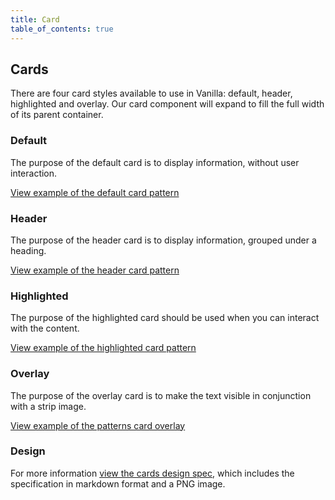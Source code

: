 ```yaml
---
title: Card
table_of_contents: true
---
```


## Cards

There are four card styles available to use in Vanilla: default, header, highlighted and overlay. Our card component will expand to fill the full width of its parent container.

### Default

The purpose of the default card is to display information, without user interaction.

<a href="https://vanilla-framework.github.io/vanilla-framework/examples/patterns/card/default/"
    class="js-example">
View example of the default card pattern
</a>

### Header

The purpose of the header card is to display information, grouped under a heading.

<a href="https://vanilla-framework.github.io/vanilla-framework/examples/patterns/card/header/"
    class="js-example">
View example of the header card pattern
</a>

### Highlighted

The purpose of the highlighted card should be used when you can interact with the content.

<a href="https://vanilla-framework.github.io/vanilla-framework/examples/patterns/card/highlighted/"
    class="js-example">
View example of the highlighted card pattern
</a>

### Overlay

The purpose of the overlay card is to make the text visible in conjunction with a strip image.

<a href="https://vanilla-framework.github.io/vanilla-framework/examples/patterns/card/overlay/"
  class="js-example">
View example of the patterns card overlay
</a>

### Design

For more information [view the cards design spec](https://github.com/ubuntudesign/vanilla-design/tree/master/Cards), which includes the specification in markdown format and a PNG image.
